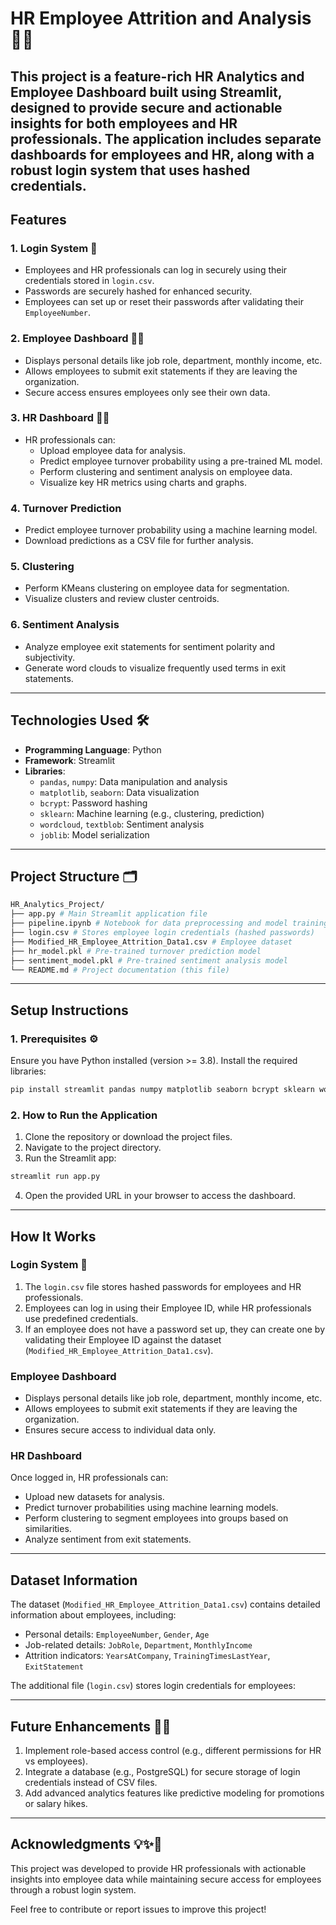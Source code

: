 # HR Employee Attrition and Analysis 🚀💼
This project is a feature-rich HR Analytics and Employee Dashboard built using Streamlit, designed to provide secure and actionable insights for both employees and HR professionals. The application includes separate dashboards for employees and HR, along with a robust login system that uses hashed credentials.
---

## **Features**

### **1. Login System** 🔐
- Employees and HR professionals can log in securely using their credentials stored in `login.csv`.
- Passwords are securely hashed for enhanced security.
- Employees can set up or reset their passwords after validating their `EmployeeNumber`.

### **2. Employee Dashboard** 👩‍💻
- Displays personal details like job role, department, monthly income, etc.
- Allows employees to submit exit statements if they are leaving the organization.
- Secure access ensures employees only see their own data.

### **3. HR Dashboard** 🧑‍💼
- HR professionals can:
  - Upload employee data for analysis.
  - Predict employee turnover probability using a pre-trained ML model.
  - Perform clustering and sentiment analysis on employee data.
  - Visualize key HR metrics using charts and graphs.

### **4. Turnover Prediction**
- Predict employee turnover probability using a machine learning model.
- Download predictions as a CSV file for further analysis.

### **5. Clustering**
- Perform KMeans clustering on employee data for segmentation.
- Visualize clusters and review cluster centroids.

### **6. Sentiment Analysis**
- Analyze employee exit statements for sentiment polarity and subjectivity.
- Generate word clouds to visualize frequently used terms in exit statements.

---

## **Technologies Used** 🛠️
- **Programming Language**: Python
- **Framework**: Streamlit
- **Libraries**:
  - `pandas`, `numpy`: Data manipulation and analysis
  - `matplotlib`, `seaborn`: Data visualization
  - `bcrypt`: Password hashing
  - `sklearn`: Machine learning (e.g., clustering, prediction)
  - `wordcloud`, `textblob`: Sentiment analysis
  - `joblib`: Model serialization

---

## **Project Structure** 🗂️
```bash
HR_Analytics_Project/
├── app.py # Main Streamlit application file
├── pipeline.ipynb # Notebook for data preprocessing and model training
├── login.csv # Stores employee login credentials (hashed passwords)
├── Modified_HR_Employee_Attrition_Data1.csv # Employee dataset
├── hr_model.pkl # Pre-trained turnover prediction model
├── sentiment_model.pkl # Pre-trained sentiment analysis model
└── README.md # Project documentation (this file)
```
---

## **Setup Instructions**

### **1. Prerequisites** ⚙️
Ensure you have Python installed (version >= 3.8). Install the required libraries:
```bash
pip install streamlit pandas numpy matplotlib seaborn bcrypt sklearn wordcloud textblob joblib
```
### **2. How to Run the Application**
1. Clone the repository or download the project files.
2. Navigate to the project directory.
3. Run the Streamlit app:
```bash
streamlit run app.py
```
4. Open the provided URL in your browser to access the dashboard.

---

## **How It Works**

### **Login System** 🔑
1. The `login.csv` file stores hashed passwords for employees and HR professionals.
2. Employees can log in using their Employee ID, while HR professionals use predefined credentials.
3. If an employee does not have a password set up, they can create one by validating their Employee ID against the dataset (`Modified_HR_Employee_Attrition_Data1.csv`).

### **Employee Dashboard**
- Displays personal details like job role, department, monthly income, etc.
- Allows employees to submit exit statements if they are leaving the organization.
- Ensures secure access to individual data only.

### **HR Dashboard**
Once logged in, HR professionals can:
- Upload new datasets for analysis.
- Predict turnover probabilities using machine learning models.
- Perform clustering to segment employees into groups based on similarities.
- Analyze sentiment from exit statements.


---

## **Dataset Information**

The dataset (`Modified_HR_Employee_Attrition_Data1.csv`) contains detailed information about employees, including:
- Personal details: `EmployeeNumber`, `Gender`, `Age`
- Job-related details: `JobRole`, `Department`, `MonthlyIncome`
- Attrition indicators: `YearsAtCompany`, `TrainingTimesLastYear`, `ExitStatement`

The additional file (`login.csv`) stores login credentials for employees:

---

## **Future Enhancements** 🌟🚀
1. Implement role-based access control (e.g., different permissions for HR vs employees).
2. Integrate a database (e.g., PostgreSQL) for secure storage of login credentials instead of CSV files.
3. Add advanced analytics features like predictive modeling for promotions or salary hikes.

---

## **Acknowledgments** 💡✨🎉
This project was developed to provide HR professionals with actionable insights into employee data while maintaining secure access for employees through a robust login system.

Feel free to contribute or report issues to improve this project!


